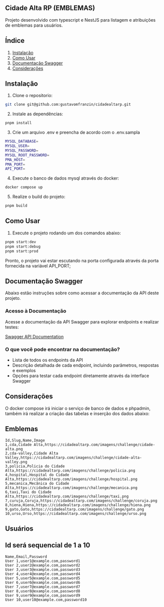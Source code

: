 ## Cidade Alta RP (EMBLEMAS)

Projeto desenvolvido com typescript e NestJS para listagem e atribuições de emblemas para usuários.

## Índice 

1. [Instalação](#instalação)
2. [Como Usar](#como-usar)
2. [Documentação Swagger](#documentação-swagger)
3. [Considerações](#considerações)

## Instalação

1. Clone o repositorio:
```bash
git clone git@github.com:gustavomfranzin/cidadealtarp.git

```
2. Instale as dependências:
```bash
pnpm install
```
3. Crie um arquivo .env e preencha de acordo com o .env.sampla
```bash
MYSQL_DATABASE=
MYSQL_USER=
MYSQL_PASSWORD=
MYSQL_ROOT_PASSWORD=
PMA_HOST=
PMA_PORT=
API_PORT=
```
4. Execute o banco de dados mysql através do docker:
```bash
docker compose up
```
5. Realize o build do projeto:
```bash
pnpm build
```

## Como Usar

1. Execute o projeto rodando um dos comandos abaixo:
```bash
pnpm start:dev 
pnpm start:debug
pnpm start:prod
```

Pronto, o projeto vai estar escutando na porta configurada através da porta fornecida na variável API_PORT;

## Documentação Swagger

Abaixo estão instruções sobre como acessar a documentação da API deste projeto.

### Acesso à Documentação

Acesse a documentação da API Swagger para explorar endpoints e realizar testes:

[Swagger API Documentation](http://localhost:API_PORT/api/docs#/)

### O que você pode encontrar na documentação?

- Lista de todos os endpoints da API
- Descrição detalhada de cada endpoint, incluindo parâmetros, respostas e exemplos
- Opções para testar cada endpoint diretamente através da interface Swagger

## Considerações

O docker compose irá iniciar o serviço de banco de dados e phpadmin, também irá realizar a criação das tabelas e inserção dos dados abaixo:

## Emblemas

```csv
Id,Slug,Name,Image
1,cda,Cidade Alta,https://cidadealtarp.com/imagens/challenge/cidade-alta.png
2,cda-valley,Cidade Alta Valley,https://cidadealtarp.com/imagens/challenge/cidade-alta-valley.png
3,policia,Policia do Cidade Alta,https://cidadealtarp.com/imagens/challenge/policia.png
4,hospital,Hospital do Cidade Alta,https://cidadealtarp.com/imagens/challenge/hospital.png
5,mecanica,Mecânica do Cidade Alta,https://cidadealtarp.com/imagens/challenge/mecanica.png
6,taxi,Taxi do Cidade Alta,https://cidadealtarp.com/imagens/challenge/taxi.png
7,curuja,Coruja,https://cidadealtarp.com/imagens/challenge/coruja.png
8,hiena,Hiena,https://cidadealtarp.com/imagens/challenge/hiena.png
9,gato,Gato,https://cidadealtarp.com/imagens/challenge/gato.png
10,urso,Urso,https://cidadealtarp.com/imagens/challenge/urso.png
```

## Usuários

## Id será sequencial de 1 a 10 

```csv
Name,Email,Password
User 1,user1@example.com,password1
User 2,user2@example.com,password2
User 3,user3@example.com,password3
User 4,user4@example.com,password4
User 5,user5@example.com,password5
User 6,user6@example.com,password6
User 7,user7@example.com,password7
User 8,user8@example.com,password8
User 9,user9@example.com,password9
User 10,user10@example.com,password10
```


